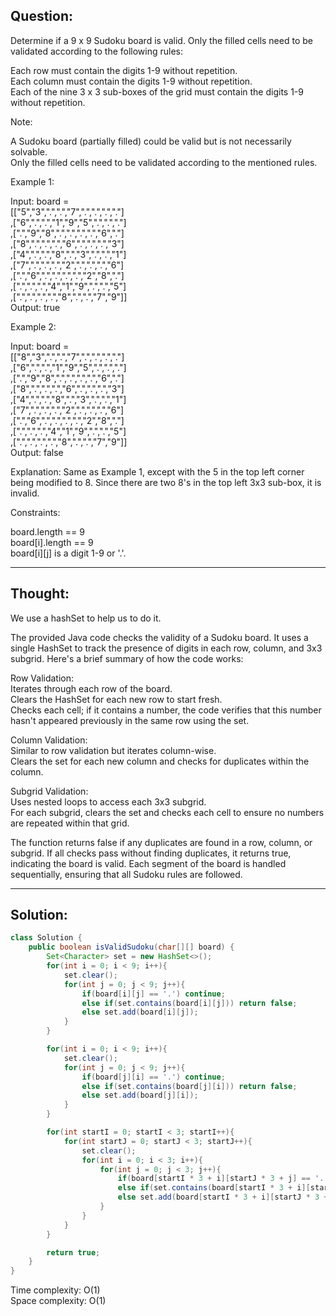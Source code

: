 ## Question:

Determine if a 9 x 9 Sudoku board is valid. Only the filled cells need to be validated according to the following rules:  

Each row must contain the digits 1-9 without repetition.  
Each column must contain the digits 1-9 without repetition.  
Each of the nine 3 x 3 sub-boxes of the grid must contain the digits 1-9 without repetition.  

Note:  

A Sudoku board (partially filled) could be valid but is not necessarily solvable.  
Only the filled cells need to be validated according to the mentioned rules.  
 
Example 1:  

Input: board =   
[["5","3",".",".","7",".",".",".","."]  
,["6",".",".","1","9","5",".",".","."]  
,[".","9","8",".",".",".",".","6","."]  
,["8",".",".",".","6",".",".",".","3"]  
,["4",".",".","8",".","3",".",".","1"]  
,["7",".",".",".","2",".",".",".","6"]  
,[".","6",".",".",".",".","2","8","."]  
,[".",".",".","4","1","9",".",".","5"]  
,[".",".",".",".","8",".",".","7","9"]]  
Output: true  

Example 2:  

Input: board =   
[["8","3",".",".","7",".",".",".","."]  
,["6",".",".","1","9","5",".",".","."]  
,[".","9","8",".",".",".",".","6","."]  
,["8",".",".",".","6",".",".",".","3"]  
,["4",".",".","8",".","3",".",".","1"]  
,["7",".",".",".","2",".",".",".","6"]  
,[".","6",".",".",".",".","2","8","."]  
,[".",".",".","4","1","9",".",".","5"]  
,[".",".",".",".","8",".",".","7","9"]]  
Output: false  

Explanation: Same as Example 1, except with the 5 in the top left corner being modified to 8. Since there are two 8's in the top left 3x3 sub-box, it is invalid.  

Constraints:  

board.length == 9  
board[i].length == 9  
board[i][j] is a digit 1-9 or '.'.  

---
## Thought:
We use a hashSet to help us to do it.

The provided Java code checks the validity of a Sudoku board. It uses a single HashSet to track the presence of digits in each row, column, and 3x3 subgrid. Here's a brief summary of how the code works:  

Row Validation:  
Iterates through each row of the board.  
Clears the HashSet for each new row to start fresh.  
Checks each cell; if it contains a number, the code verifies that this number hasn't appeared previously in the same row using the set.  

Column Validation:  
Similar to row validation but iterates column-wise.  
Clears the set for each new column and checks for duplicates within the column.  

Subgrid Validation:  
Uses nested loops to access each 3x3 subgrid.  
For each subgrid, clears the set and checks each cell to ensure no numbers are repeated within that grid.  

The function returns false if any duplicates are found in a row, column, or subgrid. If all checks pass without finding duplicates, it returns true, indicating the board is valid. Each segment of the board is handled sequentially, ensuring that all Sudoku rules are followed.  

---
## Solution:
```Java
class Solution {
    public boolean isValidSudoku(char[][] board) {
        Set<Character> set = new HashSet<>();
        for(int i = 0; i < 9; i++){
            set.clear();
            for(int j = 0; j < 9; j++){
                if(board[i][j] == '.') continue;
                else if(set.contains(board[i][j])) return false;
                else set.add(board[i][j]);
            }
        }

        for(int i = 0; i < 9; i++){
            set.clear();
            for(int j = 0; j < 9; j++){
                if(board[j][i] == '.') continue;
                else if(set.contains(board[j][i])) return false;
                else set.add(board[j][i]);
            }
        }

        for(int startI = 0; startI < 3; startI++){
            for(int startJ = 0; startJ < 3; startJ++){
                set.clear();
                for(int i = 0; i < 3; i++){
                    for(int j = 0; j < 3; j++){
                        if(board[startI * 3 + i][startJ * 3 + j] == '.') continue;
                        else if(set.contains(board[startI * 3 + i][startJ * 3 + j])) return false;
                        else set.add(board[startI * 3 + i][startJ * 3 + j]);
                    }
                }
            }
        }

        return true;
    }
}
```
Time complexity: O(1)  
Space complexity: O(1)
